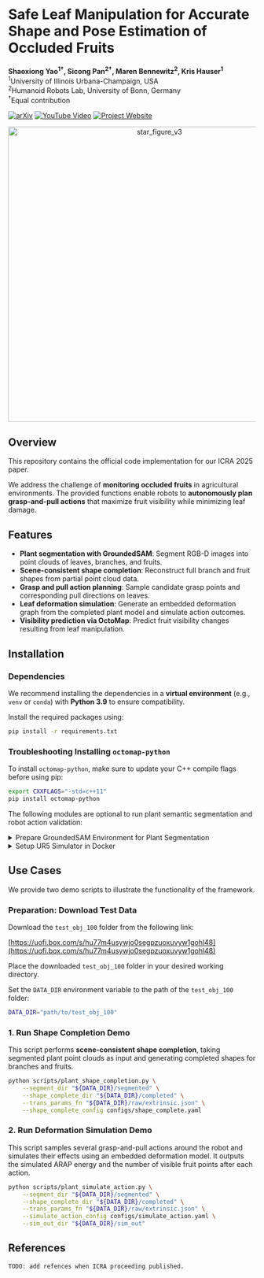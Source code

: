 # Safe Leaf Manipulation for Accurate Shape and Pose Estimation of Occluded Fruits

**Shaoxiong Yao<sup>1†</sup>, Sicong Pan<sup>2†</sup>, Maren Bennewitz<sup>2</sup>, Kris Hauser<sup>1</sup>**  
<sup>1</sup>University of Illinois Urbana-Champaign, USA  
<sup>2</sup>Humanoid Robots Lab, University of Bonn, Germany  
<sup>†</sup>Equal contribution

[![arXiv](https://img.shields.io/badge/arXiv-2409.17389-b31b1b.svg)](https://arxiv.org/abs/2409.17389)  [![YouTube Video](https://img.shields.io/badge/Video-Youtube-red?logo=youtube)](https://youtu.be/bHzx8Zcsfoo) [![Project Website](https://img.shields.io/badge/Website-Project-blue?logo=githubpages&logoColor=white)](https://shaoxiongyao.github.io/lmap-ssc/)


<p align="center">
   <img width="600" alt="star_figure_v3" src="https://github.com/user-attachments/assets/72f90d31-9b38-4290-8b72-eb02ac3ff3ea" />
</p>

## Overview

This repository contains the official code implementation for our ICRA 2025 paper.

We address the challenge of **monitoring occluded fruits** in agricultural environments. The provided functions enable robots to **autonomously plan grasp-and-pull actions** that maximize fruit visibility while minimizing leaf damage.

## Features

- **Plant segmentation with GroundedSAM**: Segment RGB-D images into point clouds of leaves, branches, and fruits.
- **Scene-consistent shape completion**: Reconstruct full branch and fruit shapes from partial point cloud data.
- **Grasp and pull action planning**: Sample candidate grasp points and corresponding pull directions on leaves.
- **Leaf deformation simulation**: Generate an embedded deformation graph from the completed plant model and simulate action outcomes.
- **Visibility prediction via OctoMap**: Predict fruit visibility changes resulting from leaf manipulation.

## Installation

### Dependencies

We recommend installing the dependencies in a **virtual environment** (e.g., `venv` or `conda`) with **Python 3.9** to ensure compatibility.

Install the required packages using:

```bash
pip install -r requirements.txt
```

### Troubleshooting Installing `octomap-python`

To install `octomap-python`, make sure to update your C++ compile flags before using pip:

```bash
export CXXFLAGS="-std=c++11"
pip install octomap-python
```

The following modules are optional to run plant semantic segmentation and robot action validation:

<details>
<summary>Prepare GroundedSAM Environment for Plant Segmentation</summary>


> **Note:** This setup is only required if you want to re-run the segmentation step. For shape completion and deformation simulation, pre-segmented masks are already provided in the demo data.

1. **Clone Required Repositories**

```bash
git clone https://github.com/IDEA-Research/GroundingDINO.git
git clone https://github.com/facebookresearch/segment-anything.git
```

2. **Install Dependencies**

Follow the [GroundedSAM](https://github.com/IDEA-Research/Grounded-Segment-Anything) instructions to install both modules:

```bash
python -m pip install -e segment_anything
pip install --no-build-isolation -e GroundingDINO
```

You're now ready to run plant segmentation using GroundedSAM.
</details>

<details>
<summary>Setup UR5 Simulator in Docker </summary>

1. **Install Docker on Linux**  
   Follow instructions at: https://docs.docker.com/engine/install/

2. **Pull the URSim Docker Image**  
   ```bash
   docker pull universalrobots/ursim_e-series
   ```

3. **Start the URSim Container**  
   ```bash
   docker run --rm -it --net=host universalrobots/ursim_e-series
   ```

4. **Get the Robot IP Address**  
   When URSim starts, note the IP address shown when you start the container.  
   Update your control scripts to use this IP.

5. **Turns on Simulator and Enable Remote Control in URSim**  
   Inside the URSim GUI:
   - Press the **power button** (bottom-left), then press **Start**
   - Go to **Settings → System → Remote Control**
   - Click **Enable**

You're now ready to run your control pipeline.
</details>


## Use Cases

We provide two demo scripts to illustrate the functionality of the framework.

### Preparation: Download Test Data

Download the `test_obj_100` folder from the following link:

[https://uofi.box.com/s/hu77m4usywjo0segpzuoxuvyw1gohl48](https://uofi.box.com/s/hu77m4usywjo0segpzuoxuvyw1gohl48)

Place the downloaded `test_obj_100` folder in your desired working directory.

Set the `DATA_DIR` environment variable to the path of the `test_obj_100` folder:

```bash
DATA_DIR="path/to/test_obj_100"
```


### 1. Run Shape Completion Demo

This script performs **scene-consistent shape completion**, taking segmented plant point clouds as input and generating completed shapes for branches and fruits.

```bash
python scripts/plant_shape_completion.py \
    --segment_dir "${DATA_DIR}/segmented" \
    --shape_complete_dir "${DATA_DIR}/completed" \
    --trans_params_fn "${DATA_DIR}/raw/extrinsic.json" \
    --shape_complete_config configs/shape_complete.yaml
```


### 2. Run Deformation Simulation Demo

This script samples several grasp-and-pull actions around the robot and simulates their effects using an embedded deformation model. It outputs the simulated ARAP energy and the number of visible fruit points after each action.

```bash
python scripts/plant_simulate_action.py \
    --segment_dir "${DATA_DIR}/segmented" \
    --shape_complete_dir "${DATA_DIR}/completed" \
    --trans_params_fn "${DATA_DIR}/raw/extrinsic.json" \
    --simulate_action_config configs/simulate_action.yaml \
    --sim_out_dir "${DATA_DIR}/sim_out"
```

## References
```
TODO: add refences when ICRA proceeding published.
```
